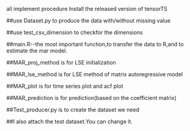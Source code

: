 all implement procedure
Install the released version of tensorTS

##use Dataset.py to produce the data with/without missing value

##use test_csv_dimension to checkfor the dimensions

##main.R--the most important function,to transfer the data to R,and to estimate the mar model.

##MAR_proj_method is for LSE initialization

##MAR_lse_method is for LSE method of matrix autoregressive model

##MAR_plot is for time series plot and acf plot

##MAR_prediction is for prediction(based on the coefficient matrix)

##Test_producer.py is to create the dataset we need

##I also attach the test dataset.You can change it.
